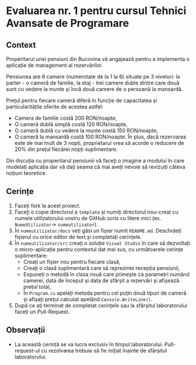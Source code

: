 # Evaluarea nr. 1 pentru cursul Tehnici Avansate de Programare

## Context ##
Properitarul unei pensiuni din Bucovina vă angajează pentru a implementa o aplicație de management al rezervărilor.

Pensiunea are 6 camere (numerotate de la 1 la 6) situate pe 3 niveluri: la parter - o cameră de familie, la etaj - trei camere duble dintre care două sunt cu vedere la munte și încă două camere de o persoană la mansardă.

Prețul pentru fiecare cameră diferă în funcție de capacitatea și particularitățile oferite de acestea astfel:
- Camera de familie costă 200 RON/noapte,
- O cameră dublă simplă costă 120 RON/noapte,
- O cameră dublă cu vedere la munte costă 150 RON/noapte,
- O cameră la mansardă costă 100 RON/noapte.
În plus, dacă rezervarea este de mai mult de 3 nopți, proprietarul vrea să acorde o reducere de 20% din prețul fiecărei nopți suplimentare.

Din discuția cu properitarul pensiunii vă faceți o imagine a modului în care modelați aplicația dar vă dați seama că mai aveți nevoie să revizuiți câteva noțiuni teoretice.

## Cerințe ##
1. Faceți fork la acest proiect.
2. Faceți o copie directorul a `template` și numiți directorul nou-creat cu numele utilizatorului vostru de GitHub scris cu litere mici (ex. `NumeUtilizator`-> `numeutilizator`).
3. În `numeutilizator/docs` veți găsi un fișier numit `README.md`. Deschideți fișierul cu orice editor de text și completați cerințele.
4. În `numeutilizator/src` creați o soluție `Visual Studio` în care să dezvoltați o micro-aplicație pentru contextul dat mai sus, cu următoarele cerințe suplimentare:
   - Creați un fișier nou pentru fiecare clasă,
   - Creați o clasă suplimentară care să reprezinte recepția pensiunii,
   - Expuneți o metodă în clasa nouă care primește ca parametri numărul camerei, data de început și data de sfârșit a rezervări și afișează prețul total,
   - În `Program.cs` apelați metoda pentru cel puțin două tipuri de cameră și afișați prețul calculat apelând `Console.WriteLine()`.
5. După ce ați terminat de completat cerințele sau la sfârșitul laboratorului faceți un Pull-Request.

## Observații ##
- La această cerință se va lucra exclusiv în timpul laboratorului. Pull-request-ul cu rezolvarea trebuie să fie inițiat înainte de sfârșitul laboratorului.

